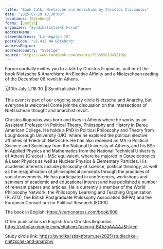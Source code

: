 ```yaml
---
title: "Book talk: Nietzsche and Anarchism by Christos Iliopoulos"
date: "2025-07-10 18:30:00"
locations: [Göteborg]
forms: [Samtal]
organizer: "Syndikalistiskt Forum"
addressName: 
streetAddress: "Linnégatan 19"
postalCode: "SE-413 04 Göteborg"
addressRegion:
addressCountry: "Sverige"
source: https://www.facebook.com/events/753659810452109/
---
```

Forum cordially invites you to a talk by Christos Iliopoulos, author of the book Nietzsche & Anarchism: An Elective Affinity and a Nietzschean reading of the December 08 revolt in Athens.

🗓️10th July
🕡18:30
📍 Syndikalistiskt Forum

This event is part of our ongoing study circle Nietzsche and Anarchy, but everyone is welcome! Come join the discussion on the intersections of Nietzschean thought and anarchist revolt.

Christos Iliopoulos was born and lives in Athens where he works as an Assistant Professor in Political Theory, Philosophy and History in Deree American College. He holds a PhD in Political Philosophy and Theory from Loughborough University (UK), where he explored the political elective affinities of Friedrich Nietzsche. He has also received an MA in Political Science and Sociology from the National University of Athens, and his BSc in Applied Physics and Mathematics from the National Technical University of Athens (Greece) - MSc equivalent, where he majored in Optoelectronics & Laser Physics as well as Nuclear Physics & Elementary Particles. His academic interests include philosophy of science, political theology, as well as the resignification of philosophical concepts through the practices of social movements. He has participated in conferences, workshops and seminars of academic and educational interest and has published a number of relevant papers and articles. He is currently a member of the World Philosophy Network, the Philosophy Learning and Teaching Organization (PLATO), the British Postgraduate Philosophy Association (BPPA) and the European Consortium for Political Research (ECPR).

The book in English:
https://vernonpress.com/book/608

Other publications in English from Christos Iliopoulos:
https://scholar.google.com/citations?user=g-B4bzgAAAAJ&hl=en

Study circle link:
https://syndikalistisktforum.se/2025/studiecirkel-nietzsche-and-anarchy/
